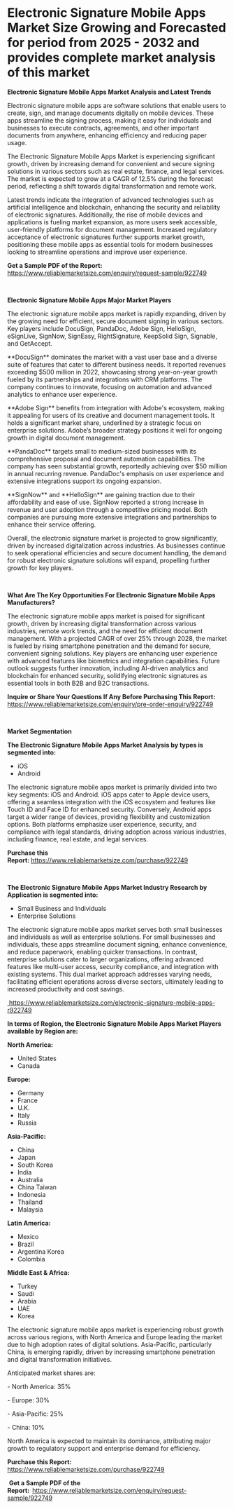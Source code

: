 <p><h1>Electronic Signature Mobile Apps Market Size Growing and Forecasted for period from 2025 - 2032 and provides complete market analysis of this market</h1></p><p><strong>Electronic Signature Mobile Apps Market Analysis and Latest Trends</strong></p>
<p><p>Electronic signature mobile apps are software solutions that enable users to create, sign, and manage documents digitally on mobile devices. These apps streamline the signing process, making it easy for individuals and businesses to execute contracts, agreements, and other important documents from anywhere, enhancing efficiency and reducing paper usage.</p><p>The Electronic Signature Mobile Apps Market is experiencing significant growth, driven by increasing demand for convenient and secure signing solutions in various sectors such as real estate, finance, and legal services. The market is expected to grow at a CAGR of 12.5% during the forecast period, reflecting a shift towards digital transformation and remote work. </p><p>Latest trends indicate the integration of advanced technologies such as artificial intelligence and blockchain, enhancing the security and reliability of electronic signatures. Additionally, the rise of mobile devices and applications is fueling market expansion, as more users seek accessible, user-friendly platforms for document management. Increased regulatory acceptance of electronic signatures further supports market growth, positioning these mobile apps as essential tools for modern businesses looking to streamline operations and improve user experience.</p></p>
<p><strong>Get a Sample PDF of the Report:&nbsp;</strong> <a href="https://www.reliablemarketsize.com/enquiry/request-sample/922749?utm_campaign=2470&utm_medium=2&utm_source=Github&utm_content=ia&utm_term=18042025&utm_id=electronic-signature-mobile-apps">https://www.reliablemarketsize.com/enquiry/request-sample/922749</a></p>
<p>&nbsp;</p>
<p><strong>Electronic Signature Mobile Apps Major Market Players</strong></p>
<p><p>The electronic signature mobile apps market is rapidly expanding, driven by the growing need for efficient, secure document signing in various sectors. Key players include DocuSign, PandaDoc, Adobe Sign, HelloSign, eSignLive, SignNow, SignEasy, RightSignature, KeepSolid Sign, Signable, and GetAccept.</p><p>**DocuSign** dominates the market with a vast user base and a diverse suite of features that cater to different business needs. It reported revenues exceeding $500 million in 2022, showcasing strong year-on-year growth fueled by its partnerships and integrations with CRM platforms. The company continues to innovate, focusing on automation and advanced analytics to enhance user experience.</p><p>**Adobe Sign** benefits from integration with Adobe's ecosystem, making it appealing for users of its creative and document management tools. It holds a significant market share, underlined by a strategic focus on enterprise solutions. Adobe’s broader strategy positions it well for ongoing growth in digital document management.</p><p>**PandaDoc** targets small to medium-sized businesses with its comprehensive proposal and document automation capabilities. The company has seen substantial growth, reportedly achieving over $50 million in annual recurring revenue. PandaDoc's emphasis on user experience and extensive integrations support its ongoing expansion.</p><p>**SignNow** and **HelloSign** are gaining traction due to their affordability and ease of use. SignNow reported a strong increase in revenue and user adoption through a competitive pricing model. Both companies are pursuing more extensive integrations and partnerships to enhance their service offering.</p><p>Overall, the electronic signature market is projected to grow significantly, driven by increased digitalization across industries. As businesses continue to seek operational efficiencies and secure document handling, the demand for robust electronic signature solutions will expand, propelling further growth for key players.</p></p>
<p>&nbsp;</p>
<p><strong>What Are The Key Opportunities For Electronic Signature Mobile Apps Manufacturers?</strong></p>
<p><p>The electronic signature mobile apps market is poised for significant growth, driven by increasing digital transformation across various industries, remote work trends, and the need for efficient document management. With a projected CAGR of over 25% through 2028, the market is fueled by rising smartphone penetration and the demand for secure, convenient signing solutions. Key players are enhancing user experience with advanced features like biometrics and integration capabilities. Future outlook suggests further innovation, including AI-driven analytics and blockchain for enhanced security, solidifying electronic signatures as essential tools in both B2B and B2C transactions.</p></p>
<p><strong>Inquire or Share Your Questions If Any Before Purchasing This Report:</strong> <a href="https://www.reliablemarketsize.com/enquiry/pre-order-enquiry/922749?utm_campaign=2470&utm_medium=2&utm_source=Github&utm_content=ia&utm_term=18042025&utm_id=electronic-signature-mobile-apps">https://www.reliablemarketsize.com/enquiry/pre-order-enquiry/922749</a></p>
<p>&nbsp;</p>
<p><strong>Market Segmentation</strong></p>
<p><strong>The Electronic Signature Mobile Apps Market Analysis by types is segmented into:</strong></p>
<p><ul><li>iOS</li><li>Android</li></ul></p>
<p><p>The electronic signature mobile apps market is primarily divided into two key segments: iOS and Android. iOS apps cater to Apple device users, offering a seamless integration with the iOS ecosystem and features like Touch ID and Face ID for enhanced security. Conversely, Android apps target a wider range of devices, providing flexibility and customization options. Both platforms emphasize user experience, security, and compliance with legal standards, driving adoption across various industries, including finance, real estate, and legal services.</p></p>
<p><strong>Purchase this Report:&nbsp;</strong><a href="https://www.reliablemarketsize.com/purchase/922749?utm_campaign=2470&utm_medium=2&utm_source=Github&utm_content=ia&utm_term=18042025&utm_id=electronic-signature-mobile-apps">https://www.reliablemarketsize.com/purchase/922749</a></p>
<p>&nbsp;</p>
<p><strong>The Electronic Signature Mobile Apps Market Industry Research by Application is segmented into:</strong></p>
<p><ul><li>Small Business and Individuals</li><li>Enterprise Solutions</li></ul></p>
<p><p>The electronic signature mobile apps market serves both small businesses and individuals as well as enterprise solutions. For small businesses and individuals, these apps streamline document signing, enhance convenience, and reduce paperwork, enabling quicker transactions. In contrast, enterprise solutions cater to larger organizations, offering advanced features like multi-user access, security compliance, and integration with existing systems. This dual market approach addresses varying needs, facilitating efficient operations across diverse sectors, ultimately leading to increased productivity and cost savings.</p></p>
<p><a href="https://www.reliablemarketsize.com/electronic-signature-mobile-apps-r922749?utm_campaign=2470&utm_medium=2&utm_source=Github&utm_content=ia&utm_term=18042025&utm_id=electronic-signature-mobile-apps">&nbsp;https://www.reliablemarketsize.com/electronic-signature-mobile-apps-r922749</a></p>
<p><strong>In terms of Region, the Electronic Signature Mobile Apps Market Players available by Region are:</strong></p>
<p>
    <p> <strong> North America: </strong>
        <ul>
            <li>United States</li>
            <li>Canada</li>
        </ul>
        </p> 
    <p> <strong> Europe: </strong>
        <ul>
            <li>Germany</li>
            <li>France</li>
            <li>U.K.</li>
            <li>Italy</li>
            <li>Russia</li>
        </ul>
        </p> 
    <p> <strong> Asia-Pacific: </strong>
        <ul>
            <li>China</li>
            <li>Japan</li>
            <li>South Korea</li>
            <li>India</li>
            <li>Australia</li>
            <li>China Taiwan</li>
            <li>Indonesia</li>
            <li>Thailand</li>
            <li>Malaysia</li>
        </ul>
        </p> 
    <p> <strong> Latin America: </strong>
        <ul>
            <li>Mexico</li>
            <li>Brazil</li>
            <li>Argentina Korea</li>
            <li>Colombia</li>
        </ul>
        </p> 
    <p> <strong> Middle East & Africa: </strong>
        <ul>
            <li>Turkey</li>
            <li>Saudi</li>
            <li>Arabia</li>
            <li>UAE</li>
            <li>Korea</li>
        </ul>
    </p>
    </p>
<p><p>The electronic signature mobile apps market is experiencing robust growth across various regions, with North America and Europe leading the market due to high adoption rates of digital solutions. Asia-Pacific, particularly China, is emerging rapidly, driven by increasing smartphone penetration and digital transformation initiatives. </p><p>Anticipated market shares are:</p><p>- North America: 35%</p><p>- Europe: 30%</p><p>- Asia-Pacific: 25%</p><p>- China: 10%</p><p>North America is expected to maintain its dominance, attributing major growth to regulatory support and enterprise demand for efficiency.</p></p>
<p><strong>Purchase this Report: </strong><a href="https://www.reliablemarketsize.com/purchase/922749?utm_campaign=2470&utm_medium=2&utm_source=Github&utm_content=ia&utm_term=18042025&utm_id=electronic-signature-mobile-apps">https://www.reliablemarketsize.com/purchase/922749</a></p>
<p>&nbsp;<strong>Get a Sample PDF of the Report:&nbsp;&nbsp;</strong><a href="https://www.reliablemarketsize.com/enquiry/request-sample/922749?utm_campaign=2470&utm_medium=2&utm_source=Github&utm_content=ia&utm_term=18042025&utm_id=electronic-signature-mobile-apps">https://www.reliablemarketsize.com/enquiry/request-sample/922749</a></p>
<p><strong></strong></p>
<p><p></p><p></p><p></p></p>